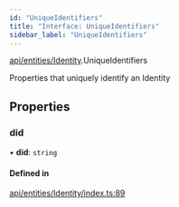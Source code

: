 ```yaml
---
id: "UniqueIdentifiers"
title: "Interface: UniqueIdentifiers"
sidebar_label: "UniqueIdentifiers"
---
```


[api/entities/Identity](../../../../../modules/API/Entities/Identity/Identity.md).UniqueIdentifiers

Properties that uniquely identify an Identity

## Properties

### did

• **did**: `string`

#### Defined in

[api/entities/Identity/index.ts:89](https://github.com/PolymeshAssociation/polymesh-sdk/blob/95e180d2/src/api/entities/Identity/index.ts#L89)
